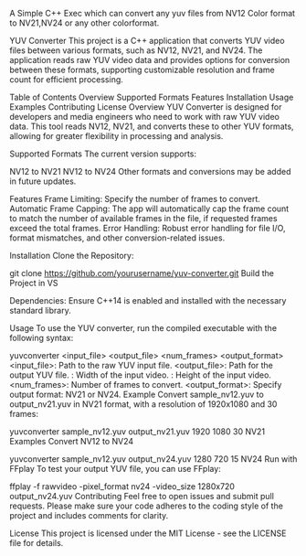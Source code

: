 A Simple C++ Exec which can convert any yuv files from NV12 Color format to NV21,NV24 or any other colorformat. 

YUV Converter
This project is a C++ application that converts YUV video files between various formats, such as NV12, NV21, and NV24. The application reads raw YUV video data and provides options for conversion between these formats, supporting customizable resolution and frame count for efficient processing.

Table of Contents
Overview
Supported Formats
Features
Installation
Usage
Examples
Contributing
License
Overview
YUV Converter is designed for developers and media engineers who need to work with raw YUV video data. This tool reads NV12, NV21, and converts these to other YUV formats, allowing for greater flexibility in processing and analysis.

Supported Formats
The current version supports:

NV12 to NV21
NV12 to NV24
Other formats and conversions may be added in future updates.

Features
Frame Limiting: Specify the number of frames to convert.
Automatic Frame Capping: The app will automatically cap the frame count to match the number of available frames in the file, if requested frames exceed the total frames.
Error Handling: Robust error handling for file I/O, format mismatches, and other conversion-related issues.

Installation
Clone the Repository:

git clone https://github.com/yourusername/yuv-converter.git
Build the Project in VS

Dependencies: Ensure C++14 is enabled and installed with the necessary standard library.

Usage
To use the YUV converter, run the compiled executable with the following syntax:

yuvconverter <input_file> <output_file> <width> <height> <num_frames> <output_format>
<input_file>: Path to the raw YUV input file.
<output_file>: Path for the output YUV file.
<width>: Width of the input video.
<height>: Height of the input video.
<num_frames>: Number of frames to convert.
<output_format>: Specify output format: NV21 or NV24.
Example
Convert sample_nv12.yuv to output_nv21.yuv in NV21 format, with a resolution of 1920x1080 and 30 frames:

yuvconverter sample_nv12.yuv output_nv21.yuv 1920 1080 30 NV21
Examples
Convert NV12 to NV24

yuvconverter sample_nv12.yuv output_nv24.yuv 1280 720 15 NV24
Run with FFplay
To test your output YUV file, you can use FFplay:


ffplay -f rawvideo -pixel_format nv24 -video_size 1280x720 output_nv24.yuv
Contributing
Feel free to open issues and submit pull requests. Please make sure your code adheres to the coding style of the project and includes comments for clarity.

License
This project is licensed under the MIT License - see the LICENSE file for details.

